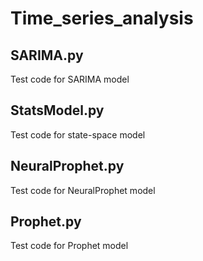 # Time_series_analysis

## SARIMA.py
Test code for SARIMA model

## StatsModel.py
Test code for state-space model

## NeuralProphet.py
Test code for NeuralProphet model

## Prophet.py
Test code for Prophet model